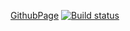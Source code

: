 [GithubPage](https://evgeniy-varlamov.github.io/ra24__5.2__decomposition/)
[![Build status](https://ci.appveyor.com/api/projects/status/i1i1yc142m9piv44?svg=true)](https://ci.appveyor.com/project/Evgeniy-Varlamov/ra24-5-2-decomposition)  